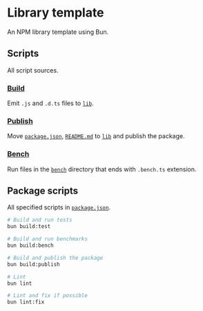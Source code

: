# Library template

An NPM library template using Bun.

## Scripts

All script sources.

### [Build](./scripts/build.ts)

Emit `.js` and `.d.ts` files to [`lib`](./lib).

### [Publish](./scripts/publish.ts)

Move [`package.json`](./package.json), [`README.md`](./README.md) to [`lib`](./lib) and publish the package.

### [Bench](./scripts/bench.ts)

Run files in the [`bench`](./bench) directory that ends with `.bench.ts` extension.

## Package scripts

All specified scripts in [`package.json`](./package.json).

```bash
# Build and run tests
bun build:test

# Build and run benchmarks
bun build:bench

# Build and publish the package
bun build:publish

# Lint
bun lint

# Lint and fix if possible
bun lint:fix
```
